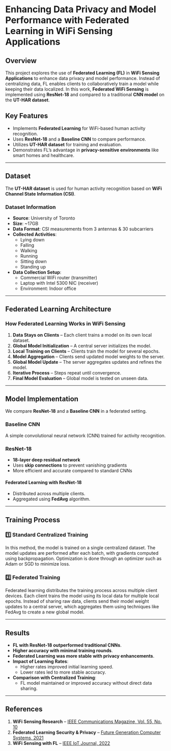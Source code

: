 # **Enhancing Data Privacy and Model Performance with Federated Learning in WiFi Sensing Applications**

## **Overview**
This project explores the use of **Federated Learning (FL)** in **WiFi Sensing Applications** to enhance data privacy and model performance. Instead of centralizing data, FL enables clients to collaboratively train a model while keeping their data localized. In this work, **Federated WiFi Sensing** is implemented using **ResNet-18** and compared to a traditional **CNN model** on the **UT-HAR dataset**.

## **Key Features**
- Implements **Federated Learning** for WiFi-based human activity recognition.
- Uses **ResNet-18** and a **Baseline CNN** to compare performance.
- Utilizes **UT-HAR dataset** for training and evaluation.
- Demonstrates FL’s advantage in **privacy-sensitive environments** like smart homes and healthcare.

---

## **Dataset**
The **UT-HAR dataset** is used for human activity recognition based on **WiFi Channel State Information (CSI)**.

### **Dataset Information**
- **Source**: University of Toronto
- **Size**: ~17GB
- **Data Format**: CSI measurements from 3 antennas & 30 subcarriers
- **Collected Activities**:
  - Lying down
  - Falling
  - Walking
  - Running
  - Sitting down
  - Standing up
- **Data Collection Setup**:
  - Commercial WiFi router (transmitter)
  - Laptop with Intel 5300 NIC (receiver)
  - Environment: Indoor office

---

## **Federated Learning Architecture**

### **How Federated Learning Works in WiFi Sensing**
1. **Data Stays on Clients** – Each client trains a model on its own local dataset.
2. **Global Model Initialization** – A central server initializes the model.
3. **Local Training on Clients** – Clients train the model for several epochs.
4. **Model Aggregation** – Clients send updated model weights to the server.
5. **Global Model Update** – The server aggregates updates and refines the model.
6. **Iterative Process** – Steps repeat until convergence.
7. **Final Model Evaluation** – Global model is tested on unseen data.

---

## **Model Implementation**
We compare **ResNet-18** and a **Baseline CNN** in a federated setting.

### **Baseline CNN**
A simple convolutional neural network (CNN) trained for activity recognition.

### **ResNet-18**
- **18-layer deep residual network**
- Uses **skip connections** to prevent vanishing gradients
- More efficient and accurate compared to standard CNNs

#### **Federated Learning with ResNet-18**
- Distributed across multiple clients.
- Aggregated using **FedAvg** algorithm.

---

## **Training Process**
### **1️⃣ Standard Centralized Training**
In this method, the model is trained on a single centralized dataset. The model updates are performed after each batch, with gradients computed using backpropagation. Optimization is done through an optimizer such as Adam or SGD to minimize loss.

### **2️⃣ Federated Training**
Federated learning distributes the training process across multiple client devices. Each client trains the model using its local data for multiple local epochs. Instead of sharing raw data, clients send their model weight updates to a central server, which aggregates them using techniques like FedAvg to create a new global model.

---

## **Results**
- **FL with ResNet-18 outperformed traditional CNNs**.
- **Higher accuracy with minimal training rounds**.
- **Federated Learning was more stable with privacy enhancements**.
- **Impact of Learning Rates**:
  - Higher rates improved initial learning speed.
  - Lower rates led to more stable accuracy.
- **Comparison with Centralized Training**:
  - FL model maintained or improved accuracy without direct data sharing.

---

## **References**
1. **WiFi Sensing Research** – [IEEE Communications Magazine, Vol. 55, No. 10](https://doi.org/10.1109/MCOM.2017.1700082)
2. **Federated Learning Security & Privacy** – [Future Generation Computer Systems, 2021](https://doi.org/10.1016/j.future.2020.10.007)
3. **WiFi Sensing with FL** – [IEEE IoT Journal, 2022](https://doi.org/10.1109/JIOT.2021.3137793)

